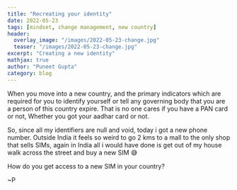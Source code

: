 ```yaml
---
title: "Recreating your identity"
date: 2022-05-23
tags: [mindset, change management, new country]
header:
  overlay_image: "/images/2022-05-23-change.jpg"
  teaser: "/images/2022-05-23-change.jpg"
excerpt: "Creating a new identity"
mathjax: true
author: "Puneet Gupta"
category: blog
---
```


When you move into a new country, and the primary indicators which are required for you to identify yourself or tell any governing body that you are a person of this country expire. That is no one cares if you have a PAN card or not, Whether you got your aadhar card or not.

So, since all my identifiers are null and void, today i got a new phone number. Outside India it feels so weird to go 2 kms to a mall to the only shop that sells SIMs, again in India all i would have done is get out of my house walk across the street and buy a new SIM 😅


How do you get access to a new SIM in your country?

~P

